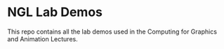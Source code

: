 # NGL Lab Demos

This repo contains all the lab demos used in the Computing for Graphics and Animation Lectures.

